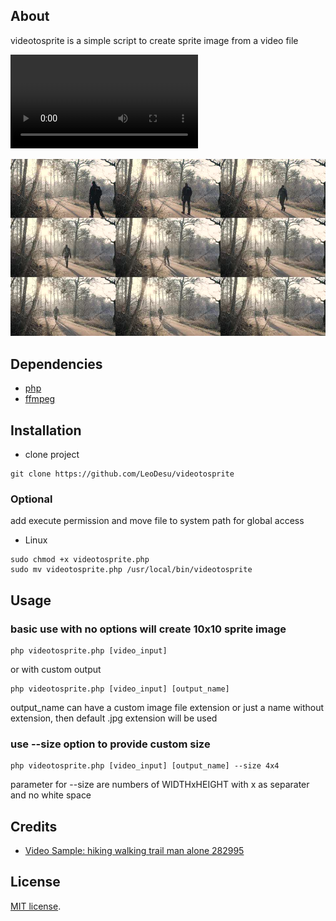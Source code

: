 ## About

videotosprite is a simple script to create sprite image from a video file
<p>
    <video src="./sample_video.mp4" controls></video>
</p>
<p>
    <img src="./sample_output.jpg"></img>
</p>

## Dependencies

- [php](https://www.php.net/downloads.php)
- [ffmpeg](https://ffmpeg.org)

## Installation
- clone project
```
git clone https://github.com/LeoDesu/videotosprite
```

### Optional
<p>add execute permission and move file to system path for global access</p>

- Linux

```
sudo chmod +x videotosprite.php
sudo mv videotosprite.php /usr/local/bin/videotosprite
```

## Usage
### basic use with no options will create 10x10 sprite image

```
php videotosprite.php [video_input]
```
or with custom output
```
php videotosprite.php [video_input] [output_name]
```
<p>output_name can have a custom image file extension or just a name without extension, then default .jpg extension will be used</p>

### use --size option to provide custom size
```
php videotosprite.php [video_input] [output_name] --size 4x4
```
<p>parameter for --size are numbers of WIDTHxHEIGHT with x as separater and no white space</p>

## Credits
- [Video Sample: hiking walking trail man alone 282995](https://pixabay.com/videos/hiking-walking-trail-man-alone-282995/)


## License
[MIT license](https://opensource.org/licenses/MIT).
